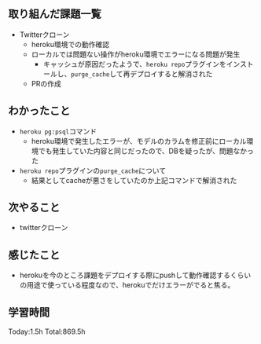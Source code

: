 ## 取り組んだ課題一覧
- Twitterクローン
  - heroku環境での動作確認
  - ローカルでは問題ない操作がheroku環境でエラーになる問題が発生
    - キャッシュが原因だったようで、`heroku repo`プラグインをインストールし、`purge_cache`して再デプロイすると解消された
  - PRの作成

## わかったこと
- `heroku pg:psql`コマンド
  - heroku環境で発生したエラーが、モデルのカラムを修正前にローカル環境でも発生していた内容と同じだったので、DBを疑ったが、問題なかった
- `heroku repo`プラグインの`purge_cache`について
  - 結果としてcacheが悪さをしていたのか上記コマンドで解消された

## 次やること
- twitterクローン　

## 感じたこと
- herokuを今のところ課題をデプロイする際にpushして動作確認するくらいの用途で使っている程度なので、herokuでだけエラーがでると焦る。
  
## 学習時間
Today:1.5h
Total:869.5h
